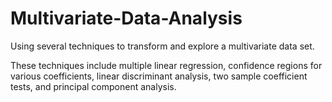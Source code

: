 # Multivariate-Data-Analysis
Using several techniques to transform and explore a multivariate data set.

These techniques include multiple linear regression, confidence regions for various coefficients, linear discriminant analysis, two sample coefficient tests, and principal component analysis.
